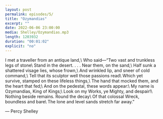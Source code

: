 ```yaml
---
layout: post
permalink: episodes/5/
title: "Ozymandias"
excerpt: ""
date: 2022-06-06 23:00:00
media: Shelley/Ozymandias.mp3
length: 1203932
duration: "00:01:02"
explicit: "no"
---
```


I met a traveller from an antique land,\\
Who said—“Two vast and trunkless legs of stone\\
Stand in the desert. . . . Near them, on the sand,\\
Half sunk a shattered visage lies, whose frown,\\
And wrinkled lip, and sneer of cold command,\\
Tell that its sculptor well those passions read\\
Which yet survive, stamped on these lifeless things,\\
The hand that mocked them, and the heart that fed;\\
And on the pedestal, these words appear:\\
My name is Ozymandias, King of Kings;\\
Look on my Works, ye Mighty, and despair!\\
Nothing beside remains. Round the decay\\
Of that colossal Wreck, boundless and bare\\
The lone and level sands stretch far away.”

— Percy Shelley